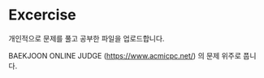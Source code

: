 # Excercise

개인적으로 문제를 풀고 공부한 파일을 업로드합니다.

BAEKJOON ONLINE JUDGE (https://www.acmicpc.net/) 의 문제 위주로 풉니다.